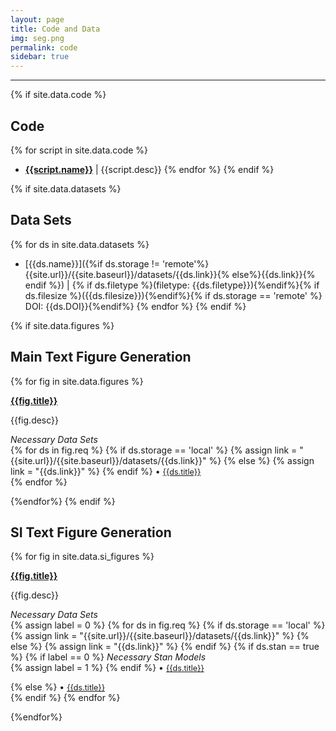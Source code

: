 ```yaml
---
layout: page
title: Code and Data
img: seg.png 
permalink: code
sidebar: true
---
```


---

{% if site.data.code %}
## Code
{% for script in site.data.code %}
* [**{{script.name}}**]({{site.url}}/{{site.baseurl}}/software/{{script.name}})
  \| {{script.desc}}
{% endfor %}
{% endif %}

{% if site.data.datasets %}
## Data Sets
{% for ds in site.data.datasets %}
* [{{ds.name}}]({%if ds.storage !=
  'remote'%}{{site.url}}/{{site.baseurl}}/datasets/{{ds.link}}{%
  else%}{{ds.link}}{% endif %}) \| {% if ds.filetype %}(filetype:
  {{ds.filetype}}){%endif%}{% if ds.filesize %}({{ds.filesize}}){%endif%}{%
  if ds.storage == 'remote' %} DOI: {{ds.DOI}}{%endif%}
{% endfor %}
{% endif %}

{% if site.data.figures %}
## Main Text Figure Generation

{% for fig in site.data.figures %}
<article class="post">

<a class="post-thumbnail" style="background-image: url({{site.url}}/{{site.baseurl}}/assets/img/{{fig.pic}})" href="{{site.url}}/{{site.baseurl}}/software/{{fig.filename}}"> </a>

<div class="post-content">
<b class="post-title"><a href="{{site.url}}/{{site.baseurl}}/software/{{fig.filename}}">{{fig.title}}</a></b>
<p> {{fig.desc}}</p>

<i>Necessary Data Sets </i><br/>
{% for ds in fig.req %}
{% if ds.storage == 'local' %}
{% assign link = "{{site.url}}/{{site.baseurl}}/datasets/{{ds.link}}" %}
{% else %}
{% assign link = "{{ds.link}}" %}
{% endif %}
• <a style="font-size: 0.9em;" href="{{link}}">  {{ds.title}} </a><br/>
{% endfor %}
</div>
</article>
{%endfor%}
{% endif %}



## SI Text Figure Generation
{% for fig in site.data.si_figures %}
<article class="post">

<a class="post-thumbnail" style="background-image: url({{site.url}}/{{site.baseurl}}/assets/img/{{fig.pic}})" href="{{site.url}}/{{site.baseurl}}/software/{{fig.filename}}"> </a>

<div class="post-content">
<b class="post-title"><a href="{{site.url}}/{{site.baseurl}}/software/{{fig.filename}}">{{fig.title}}</a></b>
<p> {{fig.desc}}</p>

<i>Necessary Data Sets </i><br/>
{% assign label = 0 %}
{% for ds in fig.req %}
{% if ds.storage == 'local' %}
{% assign link = "{{site.url}}/{{site.baseurl}}/datasets/{{ds.link}}" %}
{% else %}
{% assign link = "{{ds.link}}" %}
{% endif %}
{% if ds.stan == true %}
{% if label == 0 %}
<i> Necessary Stan Models </i><br/>
{% assign label = 1 %}
{% endif %}
• <a style="font-size: 0.9em;" href="{{site.url}}/{{site.baseurl}}/software/{{ds.link}}"> {{ds.title}}</a><br/>

{% else %}
• <a style="font-size: 0.9em;" href="{{link}}"> {{ds.title}} </a> <br />
{% endif %}
{% endfor %}

</div>
</article>
{%endfor%}
